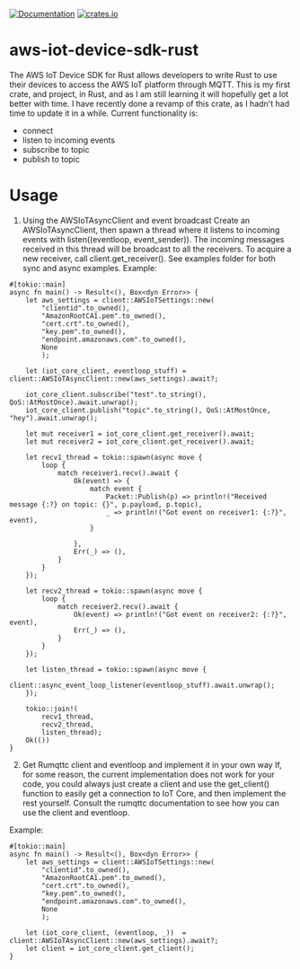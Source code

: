 [![Documentation](https://docs.rs/aws-iot-device-sdk-rust/badge.svg)](https://docs.rs/aws-iot-device-sdk-rust/)
[![crates.io](https://img.shields.io/crates/v/aws-iot-device-sdk-rust)](https://crates.io/crates/aws-iot-device-sdk-rust)


# aws-iot-device-sdk-rust

The AWS IoT Device SDK for Rust allows developers to write Rust to use their devices to access the AWS IoT platform through MQTT.
This is my first crate, and project, in Rust, and as I am still learning it will hopefully get a lot better with time.
I have recently done a revamp of this crate, as I hadn't had time to update it in a while.
Current functionality is:
- connect
- listen to incoming events
- subscribe to topic
- publish to topic



# Usage

1. Using the AWSIoTAsyncClient and event broadcast
Create an AWSIoTAsyncClient, then spawn a thread where it listens to incoming events with listen((eventloop, event_sender)). The incoming messages received in this thread will be broadcast to all the receivers. To acquire a new receiver, call client.get_receiver().
See examples folder for both sync and async examples.
Example:

```
#[tokio::main]
async fn main() -> Result<(), Box<dyn Error>> {
    let aws_settings = client::AWSIoTSettings::new(
        "clientid".to_owned(),
        "AmazonRootCA1.pem".to_owned(),
        "cert.crt".to_owned(),
        "key.pem".to_owned(),
        "endpoint.amazonaws.com".to_owned(),
        None
        );

    let (iot_core_client, eventloop_stuff) = client::AWSIoTAsyncClient::new(aws_settings).await?;

    iot_core_client.subscribe("test".to_string(), QoS::AtMostOnce).await.unwrap();
    iot_core_client.publish("topic".to_string(), QoS::AtMostOnce, "hey").await.unwrap();

    let mut receiver1 = iot_core_client.get_receiver().await;
    let mut receiver2 = iot_core_client.get_receiver().await;

    let recv1_thread = tokio::spawn(async move {
        loop {
            match receiver1.recv().await {
                Ok(event) => {
                    match event {
                        Packet::Publish(p) => println!("Received message {:?} on topic: {}", p.payload, p.topic),
                        _ => println!("Got event on receiver1: {:?}", event),
                    }

                },
                Err(_) => (),
            }
        }
    });

    let recv2_thread = tokio::spawn(async move {
        loop {
            match receiver2.recv().await {
                Ok(event) => println!("Got event on receiver2: {:?}", event),
                Err(_) => (),
            }
        }
    });

    let listen_thread = tokio::spawn(async move {
            client::async_event_loop_listener(eventloop_stuff).await.unwrap();
    });

    tokio::join!(
        recv1_thread,
        recv2_thread,
        listen_thread);
    Ok(())
}
```

2. Get Rumqttc client and eventloop and implement it in your own way
If, for some reason, the current implementation does not work for your code, you could always just create a client and use the get_client() function to easily get a connection to IoT Core, and then implement the rest yourself.
Consult the rumqttc documentation to see how you can use the client and eventloop.

Example:

```
#[tokio::main]
async fn main() -> Result<(), Box<dyn Error>> {
    let aws_settings = client::AWSIoTSettings::new(
        "clientid".to_owned(),
        "AmazonRootCA1.pem".to_owned(),
        "cert.crt".to_owned(),
        "key.pem".to_owned(),
        "endpoint.amazonaws.com".to_owned(),
        None
        );

    let (iot_core_client, (eventloop, _))  = client::AWSIoTAsyncClient::new(aws_settings).await?;
    let client = iot_core_client.get_client();
}
```
